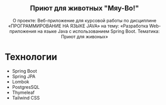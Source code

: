 <h2 align="center"> Приют для животных "Мяу-Во!"</h2>
<p align="center">
О проекте:
Веб-приложение для курсовой работы по дисциплине 
«ПРОГРАММИРОВАНИЕ НА ЯЗЫКЕ JAVA»
на тему: «Разработка Web-приложения на языке Java
с использованием Spring Boot. Тематика: Приют для живоных»


# Технологии
* Spring Boot
* Spring JPA
* Lombok
* PostgresSQL
* Thymeleaf
* Tailwind CSS
